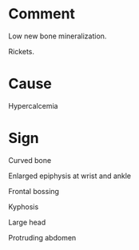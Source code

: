 # Comment

Low new bone mineralization.

Rickets.

# Cause

Hypercalcemia

# Sign

Curved bone

Enlarged epiphysis at wrist and ankle

Frontal bossing

Kyphosis

Large head

Protruding abdomen
